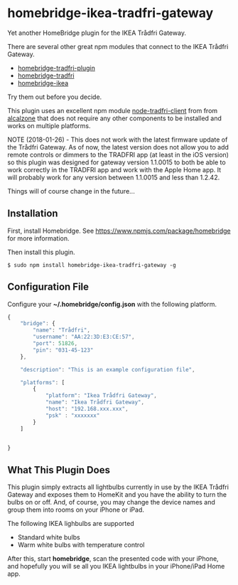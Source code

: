 # homebridge-ikea-tradfri-gateway

Yet another HomeBridge plugin for the IKEA Trådfri Gateway.

There are several other great npm modules that connect to the IKEA Trådfri Gateway.

* [homebridge-tradfri-plugin](https://www.npmjs.com/package/homebridge-tradfri-plugin)
* [homebridge-tradfri](https://www.npmjs.com/package/homebridge-tradfri)
* [homebridge-ikea](https://www.npmjs.com/package/homebridge-ikea)

Try them out before you decide.

This plugin uses an excellent npm module
[node-tradfri-client](https://www.npmjs.com/package/node-tradfri-client)
from
from [alcalzone](https://www.npmjs.com/~alcalzone)
that does not require any other components to be installed and works on multiple
platforms.

NOTE (2018-01-26) - This does not work with the latest firmware update
of the Trådfri Gateway. As of now, the latest version does not
allow you to add remote controls or dimmers to the
TRADFRI app (at least in the iOS version) so this plugin
was designed for gateway version 1.1.0015 to both be able
to work correctly in the TRADFRI app and work with the Apple Home app.
It will probably work for any version between 1.1.0015 and less than 1.2.42.

Things will of course change in the future...

## Installation

First, install Homebridge. See https://www.npmjs.com/package/homebridge
for more information.

Then install this plugin.

    $ sudo npm install homebridge-ikea-tradfri-gateway -g

## Configuration File

Configure your **~/.homebridge/config.json** with the following platform.


```javascript
{
    "bridge": {
        "name": "Trådfri",
        "username": "AA:22:3D:E3:CE:57",
        "port": 51826,
        "pin": "031-45-123"
    },

    "description": "This is an example configuration file",

    "platforms": [
        {
            "platform": "Ikea Trådfri Gateway",
            "name": "Ikea Trådfri Gateway",
            "host": "192.168.xxx.xxx",
            "psk" : "xxxxxxx"
        }
    ]


}

```
## What This Plugin Does

This plugin simply extracts all lightbulbs currently in use by the IKEA Trådfri
Gateway and exposes them to HomeKit and you have the ability to turn the
bulbs on or off. And, of course, you may change the device names and
group them into rooms on your iPhone or iPad.

The following IKEA lighbulbs are supported

- Standard white bulbs
- Warm white bulbs with temperature control

After this, start **homebridge**, scan the presented code with your iPhone, and hopefully
you will se all you IKEA lightbulbs in your iPhone/iPad Home app.
